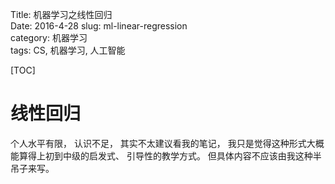 Title: 机器学习之线性回归   
Date: 2016-4-28
slug: ml-linear-regression  
category: 机器学习   
tags: CS, 机器学习, 人工智能  

[TOC]


# 线性回归

个人水平有限， 认识不足， 其实不太建议看我的笔记， 我只是觉得这种形式大概能算得上初到中级的启发式、 引导性的教学方式。 但具体内容不应该由我这种半吊子来写。



